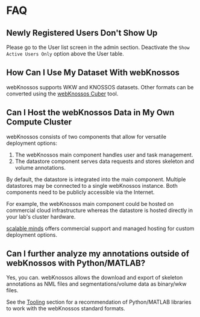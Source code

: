 # FAQ

## Newly Registered Users Don't Show Up

Please go to the User list screen in the admin section.
Deactivate the `Show Active Users Only` option above the User table.

## How Can I Use My Dataset With webKnossos

webKnossos supports WKW and KNOSSOS datasets.
Other formats can be converted using the [webKnossos Cuber](https://github.com/scalableminds/webknossos-cuber) tool.

## Can I Host the webKnossos Data in My Own Compute Cluster

webKnossos consists of two components that allow for versatile deployment options:
1. The webKnossos main component handles user and task management.
2. The datastore component serves data requests and stores skeleton and volume annotations.

By default, the datastore is integrated into the main component.
Multiple datastores may be connected to a single webKnossos instance.
Both components need to be publicly accessible via the Internet.

For example, the webKnossos main component could be hosted on commercial cloud infrastructure whereas the datastore is hosted directly in your lab's cluster hardware.

[scalable minds](https://scalableminds.com) offers commercial support and managed hosting for custom deployment options.

## Can I further analyze my annotations outside of webKnossos with Python/MATLAB?
Yes, you can. webKnossos allows the download and export of skeleton annotations as NML files and segmentations/volume data as binary/wkw files.

See the [Tooling](./tooling.md) section for a recommendation of Python/MATLAB libraries to work with the webKnossos standard formats.

